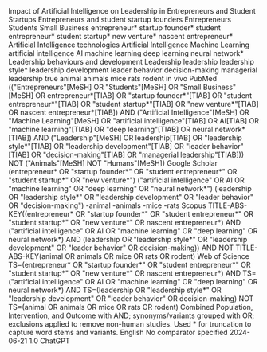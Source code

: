 <?xml version="1.0" encoding="UTF-8" standalone="yes"?>
<output>
  <topic>Impact of Artificial Intelligence on Leadership in Entrepreneurs and Student Startups</topic>
  <pico>
    <population>
      <label>Entrepreneurs and student startup founders</label>
      <mesh>Entrepreneurs</mesh>
      <mesh>Students</mesh>
      <mesh>Small Business</mesh>
      <text_words>entrepreneur*</text_words>
      <text_words>startup founder*</text_words>
      <text_words>student entrepreneur*</text_words>
      <text_words>student startup*</text_words>
      <text_words>new venture*</text_words>
      <text_words>nascent entrepreneur*</text_words>
    </population>
    <intervention_exposure>
      <label>Artificial Intelligence technologies</label>
      <mesh>Artificial Intelligence</mesh>
      <mesh>Machine Learning</mesh>
      <text_words>artificial intelligence</text_words>
      <text_words>AI</text_words>
      <text_words>machine learning</text_words>
      <text_words>deep learning</text_words>
      <text_words>neural network*</text_words>
    </intervention_exposure>
    <comparison/>
    <outcome>
      <label>Leadership behaviours and development</label>
      <mesh>Leadership</mesh>
      <text_words>leadership</text_words>
      <text_words>leadership style*</text_words>
      <text_words>leadership development</text_words>
      <text_words>leader behavior</text_words>
      <text_words>decision-making</text_words>
      <text_words>managerial leadership</text_words>
    </outcome>
  </pico>
  <exclusions>
    <non_human>true</non_human>
    <terms>animal</terms>
    <terms>animals</terms>
    <terms>mice</terms>
    <terms>rats</terms>
    <terms>rodent</terms>
    <terms>in vivo</terms>
  </exclusions>
  <platform_queries>
    <pubmed>
      <scope>PubMed</scope>
      <query>(("Entrepreneurs"[MeSH] OR "Students"[MeSH] OR "Small Business"[MeSH] OR entrepreneur*[TIAB] OR "startup founder*"[TIAB] OR "student entrepreneur*"[TIAB] OR "student startup*"[TIAB] OR "new venture*"[TIAB] OR nascent entrepreneur*[TIAB]) AND ("Artificial Intelligence"[MeSH] OR "Machine Learning"[MeSH] OR "artificial intelligence"[TIAB] OR AI[TIAB] OR "machine learning"[TIAB] OR "deep learning"[TIAB] OR neural network*[TIAB]) AND ("Leadership"[MeSH] OR leadership[TIAB] OR "leadership style*"[TIAB] OR "leadership development"[TIAB] OR "leader behavior"[TIAB] OR "decision-making"[TIAB] OR "managerial leadership"[TIAB])) NOT ("Animals"[MeSH] NOT "Humans"[MeSH])</query>
    </pubmed>
    <google_scholar>
      <scope>Google Scholar</scope>
      <query>(entrepreneur* OR "startup founder*" OR "student entrepreneur*" OR "student startup*" OR "new venture*") ("artificial intelligence" OR AI OR "machine learning" OR "deep learning" OR "neural network*") (leadership OR "leadership style*" OR "leadership development" OR "leader behavior" OR "decision-making") -animal -animals -mice -rats</query>
    </google_scholar>
    <scopus>
      <scope>Scopus</scope>
      <query>TITLE-ABS-KEY((entrepreneur* OR "startup founder*" OR "student entrepreneur*" OR "student startup*" OR "new venture*" OR nascent entrepreneur*) AND ("artificial intelligence" OR AI OR "machine learning" OR "deep learning" OR neural network*) AND (leadership OR "leadership style*" OR "leadership development" OR "leader behavior" OR decision-making)) AND NOT TITLE-ABS-KEY(animal OR animals OR mice OR rats OR rodent)</query>
    </scopus>
    <web_of_science>
      <scope>Web of Science</scope>
      <query>TS=(entrepreneur* OR "startup founder*" OR "student entrepreneur*" OR "student startup*" OR "new venture*" OR nascent entrepreneur*) AND TS=("artificial intelligence" OR AI OR "machine learning" OR "deep learning" OR neural network*) AND TS=(leadership OR "leadership style*" OR "leadership development" OR "leader behavior" OR decision-making) NOT TS=(animal OR animals OR mice OR rats OR rodent)</query>
    </web_of_science>
  </platform_queries>
  <notes>
    <logic>Combined Population, Intervention, and Outcome with AND; synonyms/variants grouped with OR; exclusions applied to remove non-human studies.</logic>
    <wildcards>Used * for truncation to capture word stems and variants.</wildcards>
    <language>English</language>
    <comparison>No comparator specified</comparison>
  </notes>
  <metadata>
    <created_at>2024-06-21</created_at>
    <version>1.0</version>
    <author>ChatGPT</author>
  </metadata>
</output>
